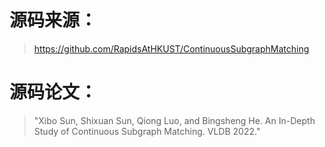 # 源码来源：
> https://github.com/RapidsAtHKUST/ContinuousSubgraphMatching

# 源码论文：
> "Xibo Sun, Shixuan Sun, Qiong Luo, and Bingsheng He. An In-Depth Study of Continuous Subgraph Matching. VLDB 2022."

